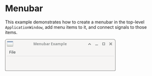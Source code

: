 # Menubar

This example demonstrates how to create a menubar in the top-level `ApplicationWindow`, add
menu items to it, and connect signals to those items.

![Screenshot](screenshot.png)